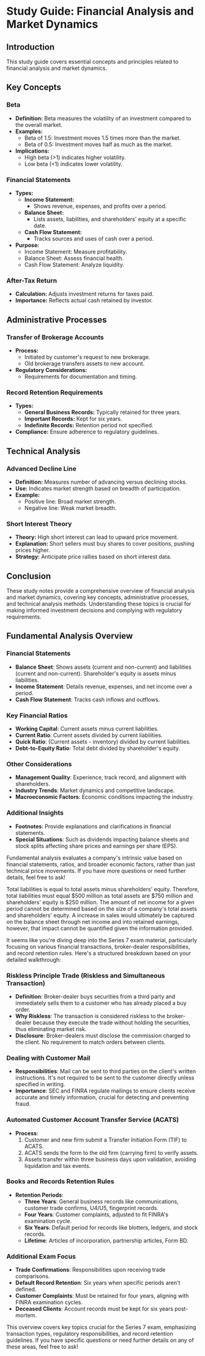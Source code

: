 # Study Guide: Financial Analysis and Market Dynamics

## Introduction
This study guide covers essential concepts and principles related to financial analysis and market dynamics.

## Key Concepts

### Beta
- **Definition:** Beta measures the volatility of an investment compared to the overall market.
- **Examples:**
  - Beta of 1.5: Investment moves 1.5 times more than the market.
  - Beta of 0.5: Investment moves half as much as the market.
- **Implications:**
  - High beta (>1) indicates higher volatility.
  - Low beta (<1) indicates lower volatility.

### Financial Statements
- **Types:**
  - **Income Statement:**
    - Shows revenue, expenses, and profits over a period.
  - **Balance Sheet:**
    - Lists assets, liabilities, and shareholders' equity at a specific date.
  - **Cash Flow Statement:**
    - Tracks sources and uses of cash over a period.
- **Purpose:** 
  - Income Statement: Measure profitability.
  - Balance Sheet: Assess financial health.
  - Cash Flow Statement: Analyze liquidity.

### After-Tax Return
- **Calculation:** Adjusts investment returns for taxes paid.
- **Importance:** Reflects actual cash retained by investor.
  
## Administrative Processes

### Transfer of Brokerage Accounts
- **Process:**
  - Initiated by customer's request to new brokerage.
  - Old brokerage transfers assets to new account.
- **Regulatory Considerations:**
  - Requirements for documentation and timing.

### Record Retention Requirements
- **Types:**
  - **General Business Records:** Typically retained for three years.
  - **Important Records:** Kept for six years.
  - **Indefinite Records:** Retention period not specified.
- **Compliance:** Ensure adherence to regulatory guidelines.

## Technical Analysis

### Advanced Decline Line
- **Definition:** Measures number of advancing versus declining stocks.
- **Use:** Indicates market strength based on breadth of participation.
- **Example:** 
  - Positive line: Broad market strength.
  - Negative line: Weak market breadth.

### Short Interest Theory
- **Theory:** High short interest can lead to upward price movement.
- **Explanation:** Short sellers must buy shares to cover positions, pushing prices higher.
- **Strategy:** Anticipate price rallies based on short interest data.

## Conclusion
These study notes provide a comprehensive overview of financial analysis and market dynamics, covering key concepts, administrative processes, and technical analysis methods. Understanding these topics is crucial for making informed investment decisions and complying with regulatory requirements.


## Fundamental Analysis Overview

### Financial Statements
- **Balance Sheet**: Shows assets (current and non-current) and liabilities (current and non-current). Shareholder's equity is assets minus liabilities.
- **Income Statement**: Details revenue, expenses, and net income over a period.
- **Cash Flow Statement**: Tracks cash inflows and outflows.

### Key Financial Ratios
- **Working Capital**: Current assets minus current liabilities.
- **Current Ratio**: Current assets divided by current liabilities.
- **Quick Ratio**: (Current assets - inventory) divided by current liabilities.
- **Debt-to-Equity Ratio**: Total debt divided by shareholder's equity.

### Other Considerations
- **Management Quality**: Experience, track record, and alignment with shareholders.
- **Industry Trends**: Market dynamics and competitive landscape.
- **Macroeconomic Factors**: Economic conditions impacting the industry.

### Additional Insights
- **Footnotes**: Provide explanations and clarifications in financial statements.
- **Special Situations**: Such as dividends impacting balance sheets and stock splits affecting share prices and earnings per share (EPS).

Fundamental analysis evaluates a company's intrinsic value based on financial statements, ratios, and broader economic factors, rather than just technical price movements. If you have more questions or need further details, feel free to ask!


 Total liabilities is equal to total assets minus shareholders' equity. Therefore, total liabilities must equal $500 million as total assets are $750 million and shareholders' equity is $250 million. The amount of net income for a given period cannot be determined based on the size of a company's total assets and shareholders' equity. A increase in sales would ultimately be captured on the balance sheet through net income and into retained earnings, however, that impact cannot be quantified given the information provided.


 It seems like you're diving deep into the Series 7 exam material, particularly focusing on various financial transactions, broker-dealer responsibilities, and record retention rules. Here's a structured breakdown based on your detailed walkthrough:

### Riskless Principle Trade (Riskless and Simultaneous Transaction)
- **Definition**: Broker-dealer buys securities from a third party and immediately sells them to a customer who has already placed a buy order.
- **Why Riskless**: The transaction is considered riskless to the broker-dealer because they execute the trade without holding the securities, thus eliminating market risk.
- **Disclosure**: Broker-dealers must disclose the commission charged to the client. No requirement to match orders between clients.
  
### Dealing with Customer Mail
- **Responsibilities**: Mail can be sent to third parties on the client's written instructions. It's not required to be sent to the customer directly unless specified in writing.
- **Importance**: SEC and FINRA regulate mailings to ensure clients receive accurate and timely information, crucial for detecting and preventing fraud.

### Automated Customer Account Transfer Service (ACATS)
- **Process**: 
  1. Customer and new firm submit a Transfer Initiation Form (TIF) to ACATS.
  2. ACATS sends the form to the old firm (carrying firm) to verify assets.
  3. Assets transfer within three business days upon validation, avoiding liquidation and tax events.

### Books and Records Retention Rules
- **Retention Periods**:
  - **Three Years**: General business records like communications, customer trade confirms, U4/U5, fingerprint records.
  - **Four Years**: Customer complaints, adjusted to fit FINRA's examination cycle.
  - **Six Years**: Default period for records like blotters, ledgers, and stock records.
  - **Lifetime**: Articles of incorporation, partnership articles, Form BD.

### Additional Exam Focus
- **Trade Confirmations**: Responsibilities upon receiving trade comparisons.
- **Default Record Retention**: Six years when specific periods aren't defined.
- **Customer Complaints**: Must be retained for four years, aligning with FINRA examination cycles.
- **Deceased Clients**: Account records must be kept for six years post-mortem.

This overview covers key topics crucial for the Series 7 exam, emphasizing transaction types, regulatory responsibilities, and record retention guidelines. If you have specific questions or need further details on any of these areas, feel free to ask!


